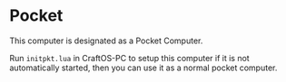 # Pocket
This computer is designated as a Pocket Computer.

Run `initpkt.lua` in CraftOS-PC to setup this computer if it is not automatically started, then you can use it as a normal pocket computer.
